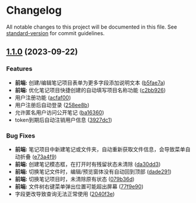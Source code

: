 # Changelog

All notable changes to this project will be documented in this file. See [standard-version](https://github.com/conventional-changelog/standard-version) for commit guidelines.

## [1.1.0](https://github.com/DECOYYYYYYYYYY/sandpile/compare/v1.0.0...v1.1.0) (2023-09-22)


### Features

* **前端:** 创建/编辑笔记项目表单为更多字段添加说明文本 ([b5fae7a](https://github.com/DECOYYYYYYYYYY/sandpile/commit/b5fae7aabd8837354faf297eed0bc50f0d9653be))
* **前端:** 优化笔记项目快捷创建的自动填写项目名称功能 ([c2bb926](https://github.com/DECOYYYYYYYYYY/sandpile/commit/c2bb926a890eabdd87e30a4acae3e422c2f343fb))
* 用户注册功能 ([acfaf00](https://github.com/DECOYYYYYYYYYY/sandpile/commit/acfaf00d396dfa86049655db2cb3e80c75481267))
* 用户注册后自动登录 ([258ee8b](https://github.com/DECOYYYYYYYYYY/sandpile/commit/258ee8b709a9269f3e9486f4c78bf3a91dfb4064))
* 允许匿名用户访问公开笔记 ([ba16360](https://github.com/DECOYYYYYYYYYY/sandpile/commit/ba1636083ad174cbe684229a48e9b560240406fe))
* token到期后自动注销用户信息 ([3927dc1](https://github.com/DECOYYYYYYYYYY/sandpile/commit/3927dc1fd53a65ea1e5ba02abfdeb927cb28f2f6))


### Bug Fixes

* **前端:** 笔记项目中新建笔记或文件夹，自动重新获取文件信息，会导致菜单自动折叠 ([e73a4f9](https://github.com/DECOYYYYYYYYYY/sandpile/commit/e73a4f9fe96dace85ca7c6730a84a3cb7da86b42))
* **前端:** 创建笔记模态框，在打开时有残留状态未清除 ([da30dd3](https://github.com/DECOYYYYYYYYYY/sandpile/commit/da30dd3055318014880b853409b31ef95ce47b82))
* **前端:** 切换笔记文件时，编辑/预览窗体没有自动回到顶部 ([dade291](https://github.com/DECOYYYYYYYYYY/sandpile/commit/dade291283469c107bcf269437c00f9fafb44b03))
* **前端:** 切换笔记项目时，未清除原有状态 ([079b36d](https://github.com/DECOYYYYYYYYYY/sandpile/commit/079b36d8ea39f6b7c6f8de21c655ccb15c8e9c28))
* **前端:** 文件树右键菜单弹出位置可能超出屏幕 ([77f9e90](https://github.com/DECOYYYYYYYYYY/sandpile/commit/77f9e9026a3926014be8006941b9c583121dd9a8))
* 字段更改导致查询无法正常使用 ([2040f3e](https://github.com/DECOYYYYYYYYYY/sandpile/commit/2040f3ead57576c809949c6258c8ed0127a0ee26))
